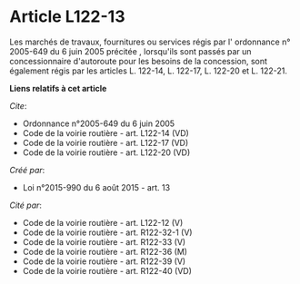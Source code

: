 # Article L122-13

Les marchés de travaux, fournitures ou services régis par l'
ordonnance n° 2005-649 du 6 juin 2005 précitée
, lorsqu'ils sont passés par un concessionnaire d'autoroute pour les besoins de la concession, sont également régis par les
articles L. 122-14, L. 122-17, L. 122-20 et L. 122-21.

**Liens relatifs à cet article**

_Cite_:

  - Ordonnance n°2005-649 du 6 juin 2005
  - Code de la voirie routière - art. L122-14 (VD)
  - Code de la voirie routière - art. L122-17 (VD)
  - Code de la voirie routière - art. L122-20 (VD)

_Créé par_:

  - Loi n°2015-990 du 6 août 2015 - art. 13

_Cité par_:

  - Code de la voirie routière - art. L122-12 (V)
  - Code de la voirie routière - art. R122-32-1 (V)
  - Code de la voirie routière - art. R122-33 (V)
  - Code de la voirie routière - art. R122-36 (M)
  - Code de la voirie routière - art. R122-39 (V)
  - Code de la voirie routière - art. R122-40 (VD)
